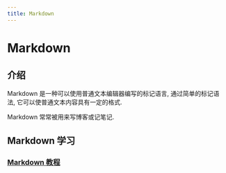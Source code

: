 ```yaml
---
title: Markdown
---
```


# Markdown

## 介绍

Markdown 是一种可以使用普通文本编辑器编写的标记语言, 通过简单的标记语法, 它可以使普通文本内容具有一定的格式.

Markdown 常常被用来写博客或记笔记.

## Markdown 学习

### [Markdown 教程](https://cloud.tencent.com/developer/article/1461211)